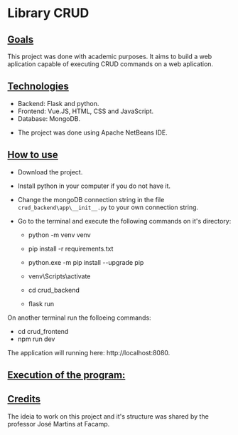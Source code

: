 # Library CRUD

## <ins>Goals</ins>

<p>This project was done with academic purposes. It aims to build a web aplication capable of executing CRUD commands on a web aplication.</p>

## <ins>Technologies</ins>

- Backend: Flask and python.
- Frontend: Vue.JS, HTML, CSS and JavaScript.
- Database: MongoDB.
- <p>The project was done using Apache NetBeans IDE.</p>

## <ins>How to use </ins>

- Download the project.
- Install python in your computer if you do not have it.
- Change the mongoDB connection string in the file `crud_backend\app\__init__.py` to your own connection string.
- Go to the terminal and execute the following commands on it's directory:

  - python -m venv venv
  - pip install -r requirements.txt
  - python.exe -m pip install --upgrade pip

  - venv\Scripts\activate
  - cd crud_backend
  - flask run

On another terminal run the folloeing commands:

- cd crud_frontend
- npm run dev

The application will running here: http://localhost:8080.

## <ins>Execution of the program:</ins>

## <ins>Credits</ins>

<p> The ideia to work on this project and it's structure was shared by the professor José Martins at Facamp. </p>
